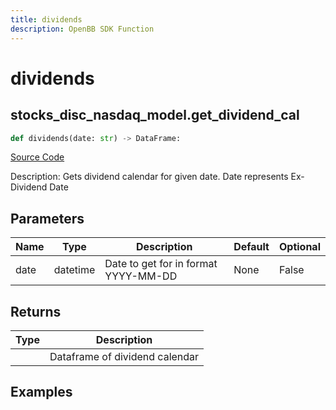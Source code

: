 ```yaml
---
title: dividends
description: OpenBB SDK Function
---
```

# dividends

## stocks_disc_nasdaq_model.get_dividend_cal

```python
def dividends(date: str) -> DataFrame:
```
[Source Code](https://github.com/OpenBB-finance/OpenBBTerminal/tree/main/openbb_terminal/stocks/discovery/nasdaq_model.py#L54)

Description: Gets dividend calendar for given date.  Date represents Ex-Dividend Date

## Parameters

| Name | Type | Description | Default | Optional |
| ---- | ---- | ----------- | ------- | -------- |
| date | datetime | Date to get for in format YYYY-MM-DD | None | False |

## Returns

| Type | Description |
| ---- | ----------- |
|  | Dataframe of dividend calendar |

## Examples

